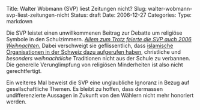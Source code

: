 Title: Walter Wobmann (SVP) liest Zeitungen nicht?
Slug: walter-wobmann-svp-liest-zeitungen-nicht
Status: draft
Date: 2006-12-27
Categories:
Type: markdown

Die SVP leistet einen unwillkommenen Beitrag zur Debatte um religiöse Symbole in den Schulzimmern. [_Allem zum Trotz feierte die SVP auch 2006 Weihnachten._](http://www.svp.ch/index.html?page_id=2786&l=2) Dabei verschweigt sie geflissentlich, dass [islamische Organisationen in der Schweiz dazu aufgerufen haben](http://www.tagesanzeiger.ch/dyn/news/schweiz/699885.html), christliche und _besonders weihnachtliche_ Traditionen nicht aus der Schule zu verbannen. Die generelle Verunglimpfung von religiösen Minderheiten ist also nicht gerechtfertigt.

Ein weiteres Mal beweist die SVP eine unglaubliche Ignoranz in Bezug auf gesellschaftliche Themen. Es bleibt zu hoffen, dass dermassen undifferenzierte Aussagen in Zukunft von den Wählern nicht mehr honoriert werden.
